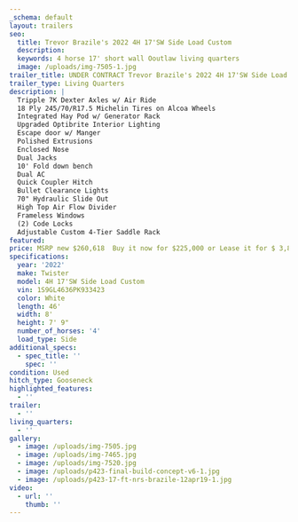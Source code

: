 ```yaml
---
_schema: default
layout: trailers
seo:
  title: Trevor Brazile's 2022 4H 17'SW Side Load Custom
  description:
  keywords: 4 horse 17' short wall Ooutlaw living quarters
  image: /uploads/img-7505-1.jpg
trailer_title: UNDER CONTRACT Trevor Brazile's 2022 4H 17'SW Side Load Custom
trailer_type: Living Quarters
description: |
  Tripple 7K Dexter Axles w/ Air Ride
  18 Ply 245/70/R17.5 Michelin Tires on Alcoa Wheels
  Integrated Hay Pod w/ Generator Rack
  Upgraded Optibrite Interior Lighting
  Escape door w/ Manger
  Polished Extrusions
  Enclosed Nose
  Dual Jacks
  10' Fold down bench
  Dual AC
  Quick Coupler Hitch
  Bullet Clearance Lights
  70" Hydraulic Slide Out
  High Top Air Flow Divider
  Frameless Windows
  (2) Code Locks
  Adjustable Custom 4-Tier Saddle Rack
featured:
price: MSRP new $260,618  Buy it now for $225,000 or Lease it for $ 3,849 a month!
specifications:
  year: '2022'
  make: Twister
  model: 4H 17'SW Side Load Custom
  vin: 1S9GL4636PK933423
  color: White
  length: 46'
  width: 8'
  height: 7' 9"
  number_of_horses: '4'
  load_type: Side
additional_specs:
  - spec_title: ''
    spec: ''
condition: Used
hitch_type: Gooseneck
highlighted_features:
  - ''
trailer:
  - ''
living_quarters:
  - ''
gallery:
  - image: /uploads/img-7505.jpg
  - image: /uploads/img-7465.jpg
  - image: /uploads/img-7520.jpg
  - image: /uploads/p423-final-build-concept-v6-1.jpg
  - image: /uploads/p423-17-ft-nrs-brazile-12apr19-1.jpg
video:
  - url: ''
    thumb: ''
---
```

